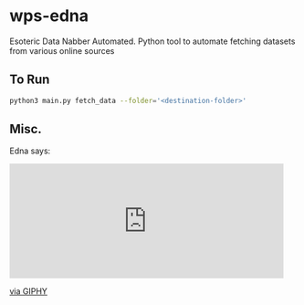# wps-edna
Esoteric Data Nabber Automated. Python tool to automate fetching datasets from various online sources

## To Run

```bash
python3 main.py fetch_data --folder='<destination-folder>'
```

## Misc.

Edna says:

<iframe src="https://giphy.com/embed/dePaPOPNSLDsk" width="480" height="201" frameBorder="0" class="giphy-embed" allowFullScreen></iframe><p><a href="https://giphy.com/gifs/the-incredibles-edna-mode-dePaPOPNSLDsk">via GIPHY</a></p>